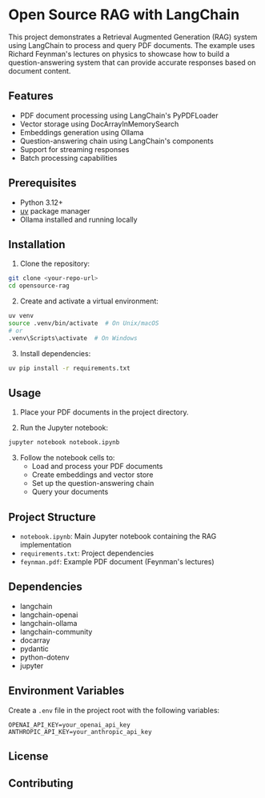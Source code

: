 # Open Source RAG with LangChain

This project demonstrates a Retrieval Augmented Generation (RAG) system using LangChain to process and query PDF documents. The example uses Richard Feynman's lectures on physics to showcase how to build a question-answering system that can provide accurate responses based on document content.

## Features

- PDF document processing using LangChain's PyPDFLoader
- Vector storage using DocArrayInMemorySearch
- Embeddings generation using Ollama
- Question-answering chain using LangChain's components
- Support for streaming responses
- Batch processing capabilities

## Prerequisites

- Python 3.12+
- [uv](https://github.com/astral-sh/uv) package manager
- Ollama installed and running locally

## Installation

1. Clone the repository:
```bash
git clone <your-repo-url>
cd opensource-rag
```

2. Create and activate a virtual environment:
```bash
uv venv
source .venv/bin/activate  # On Unix/macOS
# or
.venv\Scripts\activate  # On Windows
```

3. Install dependencies:
```bash
uv pip install -r requirements.txt
```

## Usage

1. Place your PDF documents in the project directory.

2. Run the Jupyter notebook:
```bash
jupyter notebook notebook.ipynb
```

3. Follow the notebook cells to:
   - Load and process your PDF documents
   - Create embeddings and vector store
   - Set up the question-answering chain
   - Query your documents

## Project Structure

- `notebook.ipynb`: Main Jupyter notebook containing the RAG implementation
- `requirements.txt`: Project dependencies
- `feynman.pdf`: Example PDF document (Feynman's lectures)

## Dependencies

- langchain
- langchain-openai
- langchain-ollama
- langchain-community
- docarray
- pydantic
- python-dotenv
- jupyter

## Environment Variables

Create a `.env` file in the project root with the following variables:

```
OPENAI_API_KEY=your_openai_api_key
ANTHROPIC_API_KEY=your_anthropic_api_key
```

## License


## Contributing
